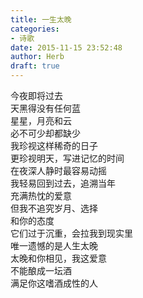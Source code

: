 ```yaml
---  
title: 一生太晚  
categories:  
- 诗歌  
date: 2015-11-15 23:52:48  
author: Herb  
draft: true
---  
```

今夜即将过去  
天黑得没有任何蓝  
星星，月亮和云  
必不可少却都缺少    
我珍视这样稀奇的日子  
更珍视明天，写进记忆的时间    
在夜深人静时最容易动摇  
我轻易回到过去，追溯当年  
充满热忱的爱意    
但我不追究岁月、选择  
和你的态度  
它们过于沉重，会拉我到现实里    
唯一遗憾的是人生太晚  
太晚和你相见，我这爱意  
不能酿成一坛酒  
满足你这嗜酒成性的人  
